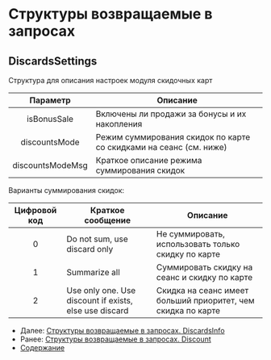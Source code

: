 Структуры возвращаемые в запросах
=====================================

DiscardsSettings
-------------

Структура для описания настроек модуля скидочных карт

|     Параметр     |                              Описание                              |
|:----------------:|--------------------------------------------------------------------|
|    isBonusSale   |            Включены ли продажи за бонусы и их накопления           |
|   discountsMode  | Режим суммирования скидок по карте со скидками на сеанс (см. ниже) |
| discountsModeMsg |             Краткое описание режима суммирования скидок            |

Варианты суммирования скидок:

| Цифровой код | Краткое сообщение                                      | Описание                                                     |
|:------------:|--------------------------------------------------------|--------------------------------------------------------------|
|       0      | Do not sum, use discard only                           | Не суммировать, использовать только скидку по карте          |
|       1      | Summarize all                                          | Суммировать скидку на сеанс и скидку по карте                |
|       2      | Use only one. Use discount if exists, else use discard | Скидка на сеанс имеет больший приоритет, чем скидка по карте | 

* Далее: [Структуры возвращаемые в запросах. DiscardsInfo](discardsInfo)
* Ранее: [Структуры возвращаемые в запросах. Discount](discount)
* [Содержание](../index)